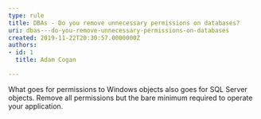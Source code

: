 ```yaml
---
type: rule
title: DBAs - Do you remove unnecessary permissions on databases?
uri: dbas---do-you-remove-unnecessary-permissions-on-databases
created: 2019-11-22T20:30:57.0000000Z
authors:
- id: 1
  title: Adam Cogan

---
```


What goes for permissions to Windows objects also goes for SQL Server objects. Remove all permissions but the bare minimum required to operate your application.​​
